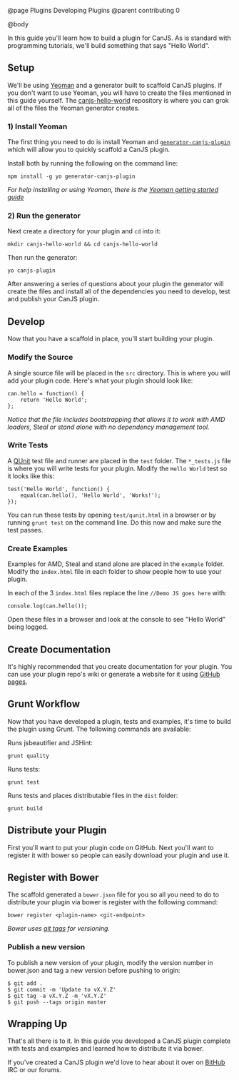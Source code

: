 @page Plugins Developing Plugins
@parent contributing 0

@body

In this guide you'll learn how to build a plugin for CanJS. As is standard with programming tutorials, we'll build something that says "Hello World".

## Setup

We'll be using [Yeoman](http://yeoman.io) and a generator built to scaffold CanJS plugins. If you don't want to use Yeoman, you will have to create the files mentioned in this guide yourself. The [canjs-hello-world](https://github.com/ccummings/canjs-hello-world) repository is where you can grok all of the files the Yeoman generator creates.

### 1) Install Yeoman

The first thing you need to do is install Yeoman and [`generator-canjs-plugin`](https://github.com/ccummings/generator-canjs-plugin) which will allow you to quickly scaffold a CanJS plugin. 

Install both by running the following on the command line:

	npm install -g yo generator-canjs-plugin

_For help installing or using Yeoman, there is the [Yeoman getting started guide](http://yeoman.io/gettingstarted.html)_

### 2) Run the generator

Next create a directory for your plugin and `cd` into it:

	mkdir canjs-hello-world && cd canjs-hello-world

Then run the generator:

	yo canjs-plugin

After answering a series of questions about your plugin the generator will create the files and install all of the dependencies you need to develop, test and publish your CanJS plugin.

## Develop

Now that you have a scaffold in place, you'll start building your plugin.

### Modify the Source

A single source file will be placed in the `src` directory. This is where you will add your plugin code. Here's what your plugin should look like:

	can.hello = function() {
		return 'Hello World';
	};

_Notice that the file includes bootstrapping that allows it to work with AMD loaders, Steal or stand alone with no dependency management tool._

### Write Tests

A [QUnit](https://qunitjs.com/) test file and runner are placed in the `test` folder. The `*_tests.js` file is where you will write tests for your plugin. Modify the `Hello World` test so it looks like this:

	test('Hello World', function() {
		equal(can.hello(), 'Hello World', 'Works!');
	});

You can run these tests by opening `test/qunit.html` in a browser or by running `grunt test` on the command line. Do this now and make sure the test passes.

### Create Examples

Examples for AMD, Steal and stand alone are placed in the `example` folder. Modify the `index.html` file in each folder to show people how to use your plugin.

In each of the 3 `index.html` files replace the line `//Demo JS goes here` with:

	console.log(can.hello());

Open these files in a browser and look at the console to see "Hello World" being logged.

## Create Documentation

It's highly recommended that you create documentation for your plugin. You can use your plugin repo's wiki or generate a website for it using [GitHub pages](https://pages.github.com/).

## Grunt Workflow

Now that you have developed a plugin, tests and examples, it's time to build the plugin using Grunt. The following commands are available:

Runs jsbeautifier and JSHint:

	grunt quality

Runs tests:

	grunt test    

Runs tests and places distributable files in the `dist` folder:

	grunt build

## Distribute your Plugin

First you'll want to put your plugin code on GitHub. Next you'll want to register it with bower so people can easily download your plugin and use it.

## Register with Bower

The scaffold generated a `bower.json` file for you so all you need to do to distribute your plugin via bower is register with the following command:

	bower register <plugin-name> <git-endpoint>

_Bower uses [git tags](http://git-scm.com/book/en/Git-Basics-Tagging) for versioning._

### Publish a new version

To publish a new version of your plugin, modify the version number in bower.json and tag a new version before pushing to origin:
	
	$ git add .
	$ git commit -m 'Update to vX.Y.Z'
	$ git tag -a vX.Y.Z -m 'vX.Y.Z'
	$ git push --tags origin master

## Wrapping Up

That's all there is to it. In this guide you developed a CanJS plugin complete with tests and examples and learned how to distribute it via bower. 

If you've created a CanJS plugin we'd love to hear about it over on [BitHub](http://bithub.com) IRC or our forums.